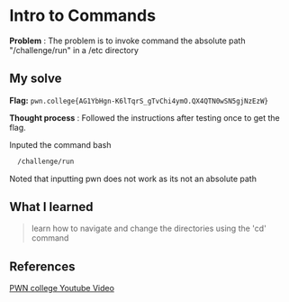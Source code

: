 
# Intro to Commands 

**Problem** : The problem is to invoke  command  the absolute path "/challenge/run" in a /etc directory

## My solve

**Flag:** `pwn.college{AG1YbHgn-K6lTqrS_gTvChi4ymO.QX4QTN0wSN5gjNzEzW}`

**Thought process** :   Followed the instructions after testing once to get the flag.

Inputed the command
bash
```bash
  /challenge/run

```
Noted that inputting pwn does not work as its not  an absolute path

## What I learned
> learn how to navigate and change the directories using the 'cd' command 
> 

## References 
[PWN college Youtube Video](https://youtu.be/b67Jq6IZ3U8?list=PL-ymxv0nOtqqRAz1x90vxNbhmSkeYxHVC)
